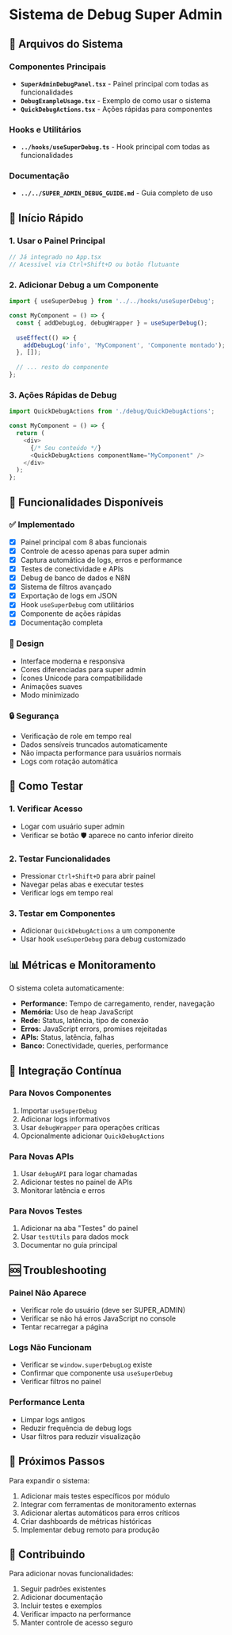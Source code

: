 # Sistema de Debug Super Admin

## 📁 Arquivos do Sistema

### Componentes Principais
- **`SuperAdminDebugPanel.tsx`** - Painel principal com todas as funcionalidades
- **`DebugExampleUsage.tsx`** - Exemplo de como usar o sistema
- **`QuickDebugActions.tsx`** - Ações rápidas para componentes

### Hooks e Utilitários
- **`../hooks/useSuperDebug.ts`** - Hook principal com todas as funcionalidades

### Documentação
- **`../../SUPER_ADMIN_DEBUG_GUIDE.md`** - Guia completo de uso

## 🚀 Início Rápido

### 1. Usar o Painel Principal
```typescript
// Já integrado no App.tsx
// Acessível via Ctrl+Shift+D ou botão flutuante
```

### 2. Adicionar Debug a um Componente
```typescript
import { useSuperDebug } from '../../hooks/useSuperDebug';

const MyComponent = () => {
  const { addDebugLog, debugWrapper } = useSuperDebug();
  
  useEffect(() => {
    addDebugLog('info', 'MyComponent', 'Componente montado');
  }, []);
  
  // ... resto do componente
};
```

### 3. Ações Rápidas de Debug
```typescript
import QuickDebugActions from './debug/QuickDebugActions';

const MyComponent = () => {
  return (
    <div>
      {/* Seu conteúdo */}
      <QuickDebugActions componentName="MyComponent" />
    </div>
  );
};
```

## 🔧 Funcionalidades Disponíveis

### ✅ Implementado
- [x] Painel principal com 8 abas funcionais
- [x] Controle de acesso apenas para super admin
- [x] Captura automática de logs, erros e performance
- [x] Testes de conectividade e APIs
- [x] Debug de banco de dados e N8N
- [x] Sistema de filtros avançado
- [x] Exportação de logs em JSON
- [x] Hook `useSuperDebug` com utilitários
- [x] Componente de ações rápidas
- [x] Documentação completa

### 🎨 Design
- Interface moderna e responsiva
- Cores diferenciadas para super admin
- Ícones Unicode para compatibilidade
- Animações suaves
- Modo minimizado

### 🔒 Segurança
- Verificação de role em tempo real
- Dados sensíveis truncados automaticamente
- Não impacta performance para usuários normais
- Logs com rotação automática

## 🧪 Como Testar

### 1. Verificar Acesso
- Logar com usuário super admin
- Verificar se botão 🛡️ aparece no canto inferior direito

### 2. Testar Funcionalidades
- Pressionar `Ctrl+Shift+D` para abrir painel
- Navegar pelas abas e executar testes
- Verificar logs em tempo real

### 3. Testar em Componentes
- Adicionar `QuickDebugActions` a um componente
- Usar hook `useSuperDebug` para debug customizado

## 📊 Métricas e Monitoramento

O sistema coleta automaticamente:
- **Performance:** Tempo de carregamento, render, navegação
- **Memória:** Uso de heap JavaScript
- **Rede:** Status, latência, tipo de conexão
- **Erros:** JavaScript errors, promises rejeitadas
- **APIs:** Status, latência, falhas
- **Banco:** Conectividade, queries, performance

## 🔄 Integração Contínua

### Para Novos Componentes
1. Importar `useSuperDebug`
2. Adicionar logs informativos
3. Usar `debugWrapper` para operações críticas
4. Opcionalmente adicionar `QuickDebugActions`

### Para Novas APIs
1. Usar `debugAPI` para logar chamadas
2. Adicionar testes no painel de APIs
3. Monitorar latência e erros

### Para Novos Testes
1. Adicionar na aba "Testes" do painel
2. Usar `testUtils` para dados mock
3. Documentar no guia principal

## 🆘 Troubleshooting

### Painel Não Aparece
- Verificar role do usuário (deve ser SUPER_ADMIN)
- Verificar se não há erros JavaScript no console
- Tentar recarregar a página

### Logs Não Funcionam
- Verificar se `window.superDebugLog` existe
- Confirmar que componente usa `useSuperDebug`
- Verificar filtros no painel

### Performance Lenta
- Limpar logs antigos
- Reduzir frequência de debug logs
- Usar filtros para reduzir visualização

## 📝 Próximos Passos

Para expandir o sistema:
1. Adicionar mais testes específicos por módulo
2. Integrar com ferramentas de monitoramento externas
3. Adicionar alertas automáticos para erros críticos
4. Criar dashboards de métricas históricas
5. Implementar debug remoto para produção

## 🤝 Contribuindo

Para adicionar novas funcionalidades:
1. Seguir padrões existentes
2. Adicionar documentação
3. Incluir testes e exemplos
4. Verificar impacto na performance
5. Manter controle de acesso seguro